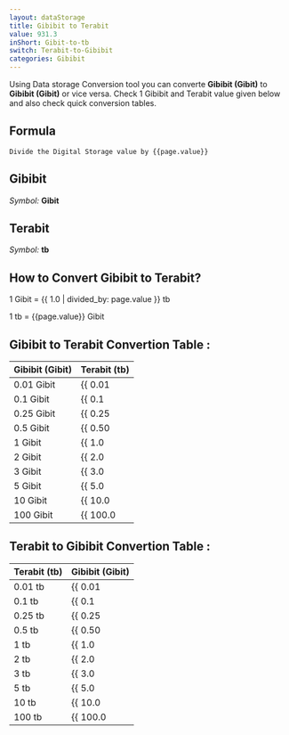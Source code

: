 ```yaml
---
layout: dataStorage
title: Gibibit to Terabit
value: 931.3
inShort: Gibit-to-tb
switch: Terabit-to-Gibibit
categories: Gibibit
---
```


Using Data storage Conversion tool you can converte **Gibibit (Gibit)** to **Gibibit (Gibit)** or vice versa. Check 1 Gibibit and Terabit value given below and also check quick conversion tables.

## Formula
`Divide the Digital Storage value by {{page.value}}`

## Gibibit
*Symbol:* **Gibit**

## Terabit
*Symbol:* **tb**

## How to Convert Gibibit to Terabit?

1 Gibit = {{ 1.0 | divided_by: page.value }} tb

1 tb = {{page.value}} Gibit


## Gibibit to Terabit Convertion Table :

| Gibibit (Gibit) | Terabit (tb) |
| ---- | ---- |
| 0.01 Gibit | {{ 0.01 | divided_by: page.value }} tb |
| 0.1 Gibit | {{ 0.1 | divided_by: page.value }} tb |
| 0.25 Gibit | {{ 0.25 | divided_by: page.value }} tb |
| 0.5 Gibit | {{ 0.50 | divided_by: page.value }} tb |
| 1 Gibit | {{ 1.0 | divided_by: page.value }} tb |
| 2 Gibit | {{ 2.0 | divided_by: page.value }} tb |
| 3 Gibit | {{ 3.0 | divided_by: page.value }} tb |
| 5 Gibit | {{ 5.0 | divided_by: page.value }} tb |
| 10 Gibit | {{ 10.0 | divided_by: page.value }} tb |
| 100 Gibit | {{ 100.0 | divided_by: page.value }} tb |

## Terabit to Gibibit Convertion Table :

| Terabit (tb) | Gibibit (Gibit) |
| ---- | ---- |
| 0.01 tb | {{ 0.01 | times: page.value }} Gibit |
| 0.1 tb | {{ 0.1 | times: page.value }} Gibit |
| 0.25 tb | {{ 0.25 | times: page.value }} Gibit |
| 0.5 tb | {{ 0.50 | times: page.value }} Gibit |
| 1 tb | {{ 1.0 | times: page.value }} Gibit |
| 2 tb | {{ 2.0 | times: page.value }} Gibit |
| 3 tb | {{ 3.0 | times: page.value }} Gibit |
| 5 tb | {{ 5.0 | times: page.value }} Gibit |
| 10 tb | {{ 10.0 | times: page.value }} Gibit |
| 100 tb | {{ 100.0 | times: page.value }} Gibit |


<script>
document.getElementById('selectInput')[11].selected = true
document.getElementById('selectOutput')[14].selected = true
</script>
